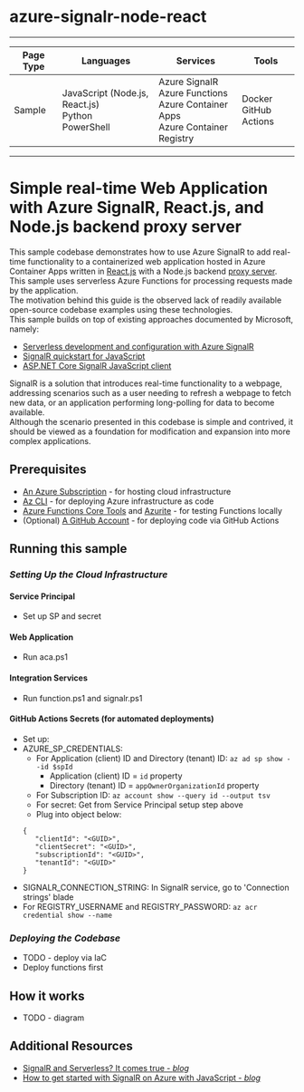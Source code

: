 # azure-signalr-node-react

---

| Page Type | Languages                                                  | Services                                                                                   | Tools                      |
| --------- | ---------------------------------------------------------- | ------------------------------------------------------------------------------------------ | -------------------------- |
| Sample    | JavaScript (Node.js, React.js) <br> Python <br> PowerShell | Azure SignalR <br> Azure Functions <br> Azure Container Apps <br> Azure Container Registry | Docker <br> GitHub Actions |

---

# Simple real-time Web Application with Azure SignalR, React.js, and Node.js backend proxy server

This sample codebase demonstrates how to use Azure SignalR to add real-time functionality to a containerized web application hosted in Azure Container Apps written in [React.js](https://reactjs.org/) with a Node.js backend [proxy server](https://en.wikipedia.org/wiki/Proxy_server). This sample uses serverless Azure Functions for processing requests made by the application.
<br>
The motivation behind this guide is the observed lack of readily available open-source codebase examples using these technologies.
<br>
This sample builds on top of existing approaches documented by Microsoft, namely:

-   [Serverless development and configuration with Azure SignalR](https://learn.microsoft.com/en-us/azure/azure-signalr/signalr-concept-serverless-development-config)
-   [SignalR quickstart for JavaScript](https://learn.microsoft.com/en-us/azure/azure-signalr/signalr-quickstart-azure-functions-javascript)
-   [ASP.NET Core SignalR JavaScript client](https://learn.microsoft.com/en-us/aspnet/core/signalr/javascript-client?view=aspnetcore-7.0&tabs=visual-studio)

SignalR is a solution that introduces real-time functionality to a webpage, addressing scenarios such as a user needing to refresh a webpage to fetch new data, or an application performing long-polling for data to become available.
<br>
Although the scenario presented in this codebase is simple and contrived, it should be viewed as a foundation for modification and expansion into more complex applications.

## Prerequisites

-   [An Azure Subscription](https://azure.microsoft.com/en-us/free/) - for hosting cloud infrastructure
-   [Az CLI](https://learn.microsoft.com/en-us/cli/azure/install-azure-cli) - for deploying Azure infrastructure as code
-   [Azure Functions Core Tools](https://docs.microsoft.com/en-us/azure/azure-functions/functions-run-local?tabs=v4%2Cwindows%2Ccsharp%2Cportal%2Cbash) and [Azurite](https://learn.microsoft.com/en-us/azure/storage/common/storage-use-azurite?tabs=visual-studio) - for testing Functions locally
-   (Optional) [A GitHub Account](https://github.com/join) - for deploying code via GitHub Actions

## Running this sample

### _*Setting Up the Cloud Infrastructure*_

#### Service Principal

-   Set up SP and secret

#### Web Application

-   Run aca.ps1

#### Integration Services

-   Run function.ps1 and signalr.ps1

#### GitHub Actions Secrets (for automated deployments)

-   Set up:
-   AZURE_SP_CREDENTIALS:
    -   For Application (client) ID and Directory (tenant) ID: `az ad sp show --id $spId`
        -   Application (client) ID = `id` property
        -   Directory (tenant) ID = `appOwnerOrganizationId` property
    -   For Subscription ID: `az account show --query id --output tsv`
    -   For secret: Get from Service Principal setup step above
    -   Plug into object below:
    ```
    {
       "clientId": "<GUID>",
       "clientSecret": "<GUID>",
       "subscriptionId": "<GUID>",
       "tenantId": "<GUID>"
    }
    ```
-   SIGNALR_CONNECTION_STRING: In SignalR service, go to 'Connection strings' blade
-   For REGISTRY_USERNAME and REGISTRY_PASSWORD: `az acr credential show --name`

### _*Deploying the Codebase*_

-   TODO - deploy via IaC
- Deploy functions first

## How it works

- TODO - diagram

## Additional Resources

-   [SignalR and Serverless? It comes true - _blog_](https://www.nellysattari.com/serverless-signalr/)
-   [How to get started with SignalR on Azure with JavaScript - _blog_](https://www.freecodecamp.org/news/getting-started-with-signalr-in-azure-using-javascript/)
